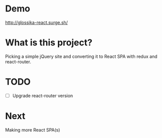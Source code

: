 # Demo
http://glossika-react.surge.sh/

# What is this project?
Picking a simple jQuery site and converting it to React SPA with redux and react-router.

# TODO
- [ ] Upgrade react-router version

# Next
Making more React SPA(s)
